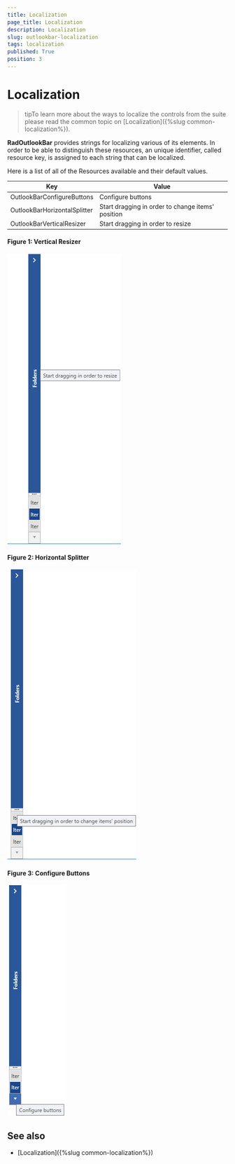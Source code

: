 ```yaml
---
title: Localization
page_title: Localization
description: Localization
slug: outlookbar-localization
tags: localization
published: True
position: 3
---
```


# Localization

>tipTo learn more about the ways to localize the controls from the suite please read the common topic on [Localization]({%slug common-localization%}).

__RadOutlookBar__ provides strings for localizing various of its elements. In order to be able to distinguish these resources, an unique identifier, called resource key, is assigned to each string that can be localized.

Here is a list of all of the Resources available and their default values.

Key	|	Value
---	|	---	
OutlookBarConfigureButtons | Configure buttons
OutlookBarHorizontalSplitter | Start dragging in order to change items' position
OutlookBarVerticalResizer | Start dragging in order to resize

#### __Figure 1: Vertical Resizer__
![Vertical Resizer](images/OutlookBar_Localization_01.png)

#### __Figure 2: Horizontal Splitter__
![Vertical Resizer](images/OutlookBar_Localization_02.png)

#### __Figure 3: Configure Buttons__
![Vertical Resizer](images/OutlookBar_Localization_03.png)

## See also

* [Localization]({%slug common-localization%})
